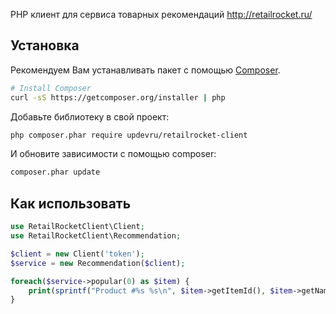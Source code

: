 PHP клиент для сервиса товарных рекомендаций http://retailrocket.ru/

## Установка

Рекомендуем Вам устанавливать пакет с помощью [Composer](http://getcomposer.org).

```bash
# Install Composer
curl -sS https://getcomposer.org/installer | php
```

Добавьте библиотеку в свой проект:

```bash
php composer.phar require updevru/retailrocket-client
```

И обновите зависимости с помощью composer:

 ```bash
composer.phar update
 ```


## Как использовать

```php
use RetailRocketClient\Client;
use RetailRocketClient\Recommendation;

$client = new Client('token');
$service = new Recommendation($client);

foreach($service->popular(0) as $item) {
    print(sprintf("Product #%s %s\n", $item->getItemId(), $item->getName()));
}
```
